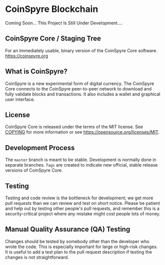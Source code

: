 # CoinSpyre Blockchain

Coming Soon... This Project Is Still 
Under Development....

## CoinSpyre Core / Staging Tree
For an immediately usable, binary version of 
the CoinSpyre Core software.
https://coinspyre.org

## What is CoinSpyre?
CoinSpyre is a new experimental form of digital
currency. The CoinSpyre Core connects 
to the CoinSpyre 
peer-to-peer network to download and 
fully validate blocks and transactions. 
It also includes a wallet and graphical 
user interface.
 ## License
CoinSpyre Core is released under the 
terms of the MIT license. See [COPYING](https://github.com/CoinSpyre/CoinSpyre/blob/main/LICENSE) for more information or see https://opensource.org/licenses/MIT.

## Development Process
The ```master``` branch is meant to be stable. 
Development is normally done in separate 
branches. ```Tags``` are created to indicate 
new official, stable release versions 
of CoinSpyre Core.

## Testing
Testing and code review is the bottleneck 
for development; we get more pull requests
than we can review and test on short notice.
Please be patient and help out by testing
other people's pull requests, and remember 
this is a security-critical project
where any mistake might cost people
lots of money.


## Manual Quality Assurance (QA) Testing
Changes should be tested by somebody other 
than the developer who wrote the code. 
This is especially important for large or 
high-risk changes. It is useful to add a 
test plan to the pull request description 
if testing the changes is not straightforward.
